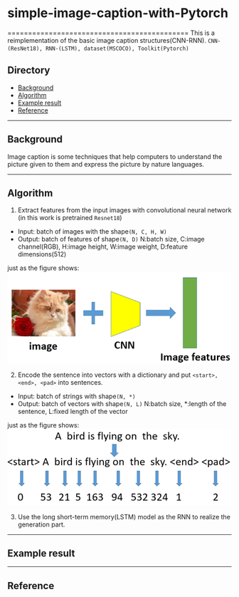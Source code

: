 # simple-image-caption-with-Pytorch
============================================
This is a reimplementation of the basic image caption structures(CNN-RNN).
`CNN-(ResNet18), RNN-(LSTM), dataset(MSCOCO), Toolkit(Pytorch)`

## Directory
* [Background](#background)
* [Algorithm](#algorithm)
* [Example result](#example-result)
* [Reference](#reference)

****
## **Background**
Image caption is some techniques that help computers to understand the picture given to them and express the picture by nature languages.

****
## **Algorithm**
1. Extract features from the input images with convolutional neural network (in this work is pretrained `Resnet18`)
* Input: batch of images with the shape`(N, C, H, W)`
* Output: batch of features of shape`(N, D)`
	N:batch size, C:image channel(RGB), H:image height, W:image weight, D:feature dimensions(512)

just as the figure shows: <br />
![imshow](./result/2.PNG) <br />

2. Encode the sentence into vectors with a dictionary and put `<start>, <end>, <pad>` into sentences. 
* Input: batch of strings with shape`(N, *)`
* Output: batch of vectors with shape`(N, L)`
	N:batch size, *:length of the sentence, L:fixed length of the vector

just as the figure shows: <br />
![imshow](./result/3.PNG) <br />

3. Use the long short-term memory(LSTM) model as the RNN to realize the generation part.










****
## **Example result**


****
## **Reference**